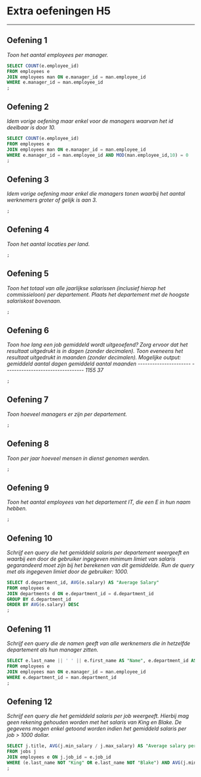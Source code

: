 # Extra oefeningen H5

--------------------------------------------------------------------------------

## Oefening 1
*Toon het aantal employees per manager.*
```sql
SELECT COUNT(e.employee_id)
FROM employees e
JOIN employees man ON e.manager_id = man.employee_id
WHERE e.manager_id = man.employee_id
;
```

## Oefening 2
*Idem vorige oefening maar enkel voor de managers waarvan het id deelbaar is door 10.*
```sql
SELECT COUNT(e.employee_id)
FROM employees e
JOIN employees man ON e.manager_id = man.employee_id
WHERE e.manager_id = man.employee_id AND MOD(man.employee_id,10) = 0
;
```

## Oefening 3
*Idem vorige oefening maar enkel die managers tonen waarbij het aantal werknemers groter of gelijk is aan 3.*
```sql
;
```

## Oefening 4
*Toon het aantal locaties per land.*
```sql
;
```

## Oefening 5
*Toon het totaal van alle jaarlijkse salarissen (inclusief hierop het commissieloon) per departement. Plaats het departement met de hoogste salariskost bovenaan.*
```sql
;
```
## Oefening 6
*Toon hoe lang een job gemiddeld wordt uitgeoefend? Zorg ervoor dat het resultaat uitgedrukt is in dagen (zonder decimalen). Toon eveneens het resultaat uitgedrukt in maanden (zonder decimalen). Mogelijke output: gemiddeld aantal dagen gemiddeld aantal maanden ---------------------- --------------------------------- 1155 37*
```sql
;
```

## Oefening 7
*Toon hoeveel managers er zijn per departement.*
```sql
;
```

## Oefening 8
*Toon per jaar hoeveel mensen in dienst genomen werden.*
```sql
;
```

## Oefening 9
*Toon het aantal employees van het departement IT, die een E in hun naam hebben.*
```sql
;
```

## Oefening 10
*Schrijf een query die het gemiddeld salaris per departement weergeeft en waarbij een door de gebruiker ingegeven minimum limiet van salaris gegarandeerd moet zijn bij het berekenen van dit gemiddelde. Run de query met als ingegeven limiet door de gebruiker: 1000.*
```sql
SELECT d.department_id, AVG(e.salary) AS "Average Salary"
FROM employees e
JOIN departments d ON e.department_id = d.department_id
GROUP BY d.department_id
ORDER BY AVG(e.salary) DESC
;
```

## Oefening 11
*Schrijf een query die de namen geeft van alle werknemers die in hetzelfde departement als hun manager zitten.*
```sql
SELECT e.last_name || ' ' || e.first_name AS "Name", e.department_id AS "Employee department_id", man.department_id AS "Manager department_id"
FROM employees e
JOIN employees man ON e.manager_id = man.employee_id
WHERE e.department_id = man.department_id
;
```

## Oefening 12
*Schrijf een query die het gemiddeld salaris per job weergeeft. Hierbij mag geen rekening gehouden worden met het salaris van King en Blake. De gegevens mogen enkel getoond worden indien het gemiddeld salaris per job > 1000 dollar.*
```sql
SELECT j.title, AVG(j.min_salary / j.max_salary) AS "Average salary per job"
FROM jobs j
JOIN employees e ON j.job_id = e.job_id
WHERE (e.last_name NOT "King" OR e.last_name NOT "Blake") AND AVG(j.min_salary / j.max_salary) > 1000
;
```
